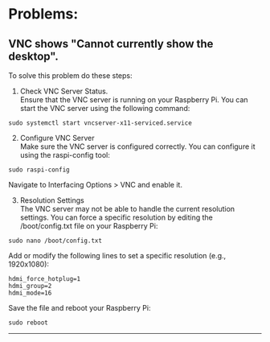 

# Problems:

## VNC shows "Cannot currently show the desktop".

To solve this problem do these steps: <br>

1. Check VNC Server Status. <br>
Ensure that the VNC server is running on your Raspberry Pi. You can start the VNC server using the following command:
```
sudo systemctl start vncserver-x11-serviced.service
```

2. Configure VNC Server<br>
Make sure the VNC server is configured correctly. You can configure it using the raspi-config tool:<br>
```
sudo raspi-config
```
Navigate to Interfacing Options > VNC and enable it.


3. Resolution Settings<br>
The VNC server may not be able to handle the current resolution settings. You can force a specific resolution by editing the /boot/config.txt file on your Raspberry Pi:<br>
```
sudo nano /boot/config.txt
```
Add or modify the following lines to set a specific resolution (e.g., 1920x1080):<br>
```
hdmi_force_hotplug=1
hdmi_group=2
hdmi_mode=16
```
Save the file and reboot your Raspberry Pi:
```
sudo reboot
```

---------------------------------------------------------



